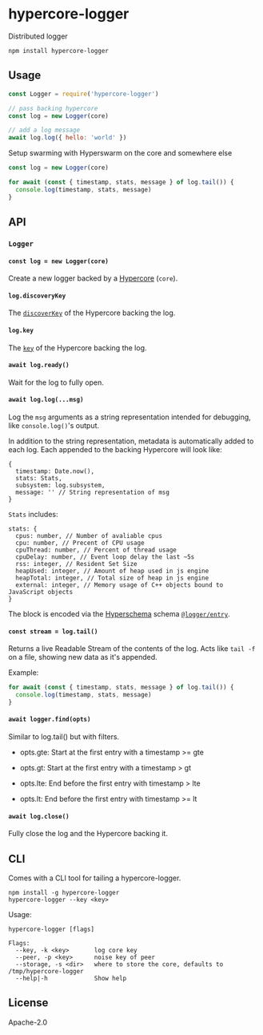 # hypercore-logger

Distributed logger

```
npm install hypercore-logger
```

## Usage

``` js
const Logger = require('hypercore-logger')

// pass backing hypercore
const log = new Logger(core)

// add a log message
await log.log({ hello: 'world' })
```

Setup swarming with Hyperswarm on the core and somewhere else

```js
const log = new Logger(core)

for await (const { timestamp, stats, message } of log.tail()) {
  console.log(timestamp, stats, message)
}
```

## API

### `Logger`

#### `const log = new Logger(core)`

Create a new logger backed by a [Hypercore](https://github.com/holepunchto/hypercore) (`core`).

#### `log.discoveryKey`

The [`discoverKey`](https://github.com/holepunchto/hypercore#corediscoverykey) of the Hypercore backing the log.

#### `log.key`

The [`key`](https://github.com/holepunchto/hypercore#corekey) of the Hypercore backing the log.

#### `await log.ready()`

Wait for the log to fully open.

#### `await log.log(...msg)`

Log the `msg` arguments as a string representation intended for debugging, like `console.log()`'s output.

In addition to the string representation, metadata is automatically added to each log. Each appended to the backing Hypercore will look like:

```
{
  timestamp: Date.now(),
  stats: Stats,
  subsystem: log.subsystem,
  message: '' // String representation of msg
}
```

`Stats` includes:

```
stats: {
  cpus: number, // Number of avaliable cpus
  cpu: number, // Precent of CPU usage
  cpuThread: number, // Percent of thread usage
  cpuDelay: number, // Event loop delay the last ~5s
  rss: integer, // Resident Set Size
  heapUsed: integer, // Amount of heap used in js engine
  heapTotal: integer, // Total size of heap in js engine
  external: integer, // Memory usage of C++ objects bound to JavaScript objects
}
```

The block is encoded via the [Hyperschema](https://github.com/holepunchto/hyperschema) schema [`@logger/entry`](./build.js).

#### `const stream = log.tail()`

Returns a live Readable Stream of the contents of the log. Acts like `tail -f`
on a file, showing new data as it's appended.

Example:
```js
for await (const { timestamp, stats, message } of log.tail()) {
  console.log(timestamp, stats, message)
}
```

#### `await logger.find(opts)`

Similar to log.tail() but with filters.

- opts.gte: Start at the first entry with a timestamp >= gte
  
- opts.gt: Start at the first entry with a timestamp > gt

- opts.lte: End before the first entry with timestamp > lte

- opts.lt: End before the first entry with timestamp >= lt


#### `await log.close()`

Fully close the log and the Hypercore backing it.

## CLI

Comes with a CLI tool for tailing a hypercore-logger.

```
npm install -g hypercore-logger
hypercore-logger --key <key>
```

Usage:

```
hypercore-logger [flags]

Flags:
  --key, -k <key>       log core key
  --peer, -p <key>      noise key of peer
  --storage, -s <dir>   where to store the core, defaults to /tmp/hypercore-logger
  --help|-h             Show help
```

## License

Apache-2.0
